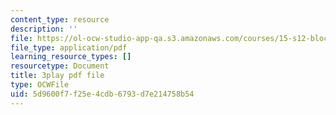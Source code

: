 ```yaml
---
content_type: resource
description: ''
file: https://ol-ocw-studio-app-qa.s3.amazonaws.com/courses/15-s12-blockchain-and-money-fall-2018/5d9600f7f25e4cdb6793d7e214758b54_GLVrOlHLJ1U.pdf
file_type: application/pdf
learning_resource_types: []
resourcetype: Document
title: 3play pdf file
type: OCWFile
uid: 5d9600f7-f25e-4cdb-6793-d7e214758b54
---
```

